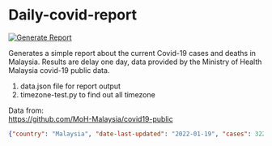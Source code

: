 # Daily-covid-report
[![Generate Report](https://github.com/yapkhaichuen/daily-covid-report/actions/workflows/generate-report.yml/badge.svg)](https://github.com/yapkhaichuen/daily-covid-report/actions/workflows/generate-report.yml)

Generates a simple report about the current Covid-19 cases and deaths in Malaysia.
Results are delay one day, data provided by 
the Ministry of Health Malaysia covid-19 public data.

1. data.json file for report output
2. timezone-test.py to find out all timezone

Data from: <br>
https://github.com/MoH-Malaysia/covid19-public

<!-- MARKDOWN-AUTO-DOCS:START (CODE:src=https://raw.githubusercontent.com/yapkhaichuen/daily-covid-report/main/data.json) -->
<!-- The below code snippet is automatically added from https://raw.githubusercontent.com/yapkhaichuen/daily-covid-report/main/data.json -->
```json
{"country": "Malaysia", "date-last-updated": "2022-01-19", "cases": 3229, "death": 13, "generated": "2022-01-20 11:04:07.811252+08:00"}
```
<!-- MARKDOWN-AUTO-DOCS:END -->

<!-- MARKDOWN-AUTO-DOCS:START (JSON_TO_HTML_TABLE:src=./relative/path/to/data.json) -->
<!-- MARKDOWN-AUTO-DOCS:END -->
